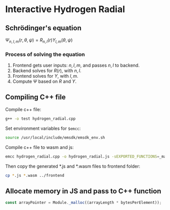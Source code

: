 # Interactive Hydrogen Radial
## Schrödinger's equation
$\Psi_{n,l,m}(r, \theta, \psi) = R_{n,l}(r) Y_{l,m}(\theta, \psi)$

### Process of solving the equation
1. Frontend gets user inputs: $n, l, m$, and passes $n, l$ to backend.
2. Backend solves for $R(r)$, with $n, l$.
3. Frontend solves for $Y$, with $l, m$.
4. Compute $\Psi$ based on $R$ and $Y$.

## Compiling C++ file
Compile c++ file:
```bash
g++ -o test hydrogen_radial.cpp
```
Set environment variables for `$emcc`:
```bash
source /usr/local/include/emsdk/emsdk_env.sh
```

Compile c++ file to wasm and js:
```bash
emcc hydrogen_radial.cpp -o hydrogen_radial.js -sEXPORTED_FUNCTIONS=_malloc,_free -sEXPORTED_RUNTIME_METHODS=ccall,UTF8ToString
```

Then copy the generated *.js and *.wasm files to frontend folder:
```bash
cp *.js *.wasm ../frontend
```

## Allocate memory in JS and pass to C++ function
```js
const arrayPointer = Module._malloc((arrayLength * bytesPerElement));
```

<!--## uWebSockets

GitHub repository: https://github.com/uNetworking/uWebSockets.git.

User manual: https://github.com/uNetworking/uWebSockets/blob/master/misc/READMORE.md

```bash
git clone --recurse-submodules https://github.com/uNetworking/uWebSockets.git

cd uWebSockets

# Update compiler version on Mac
softwareupdate -l
sudo softwareupdate -i 'Command Line Tools for Xcode-15.0' -R
gcc --version # Apple clang 15.0.0

# Build example files (examples/*.cpp)
sudo make
# Built Http3Server, Broadcast, HelloWorld, Crc32, ServerName, EchoServer, BroadcastingEchoServer, UpgradeSync, UpgradeAsync

make install # Install uWebSockets source files in /usr/local/include
```

###  Compile a HelloWorld example
```bash
# With websocket code in a cpp file only
g++ -march=native -O3 -Wpedantic -Wall -Wextra -Wsign-conversion -Wconversion -std=c++20 -IuWebSockets/src -IuWebSockets/uSockets/src -flto websocket_server.cpp uWebSockets/uSockets/*.o -lz -o HelloWorld
``` -->